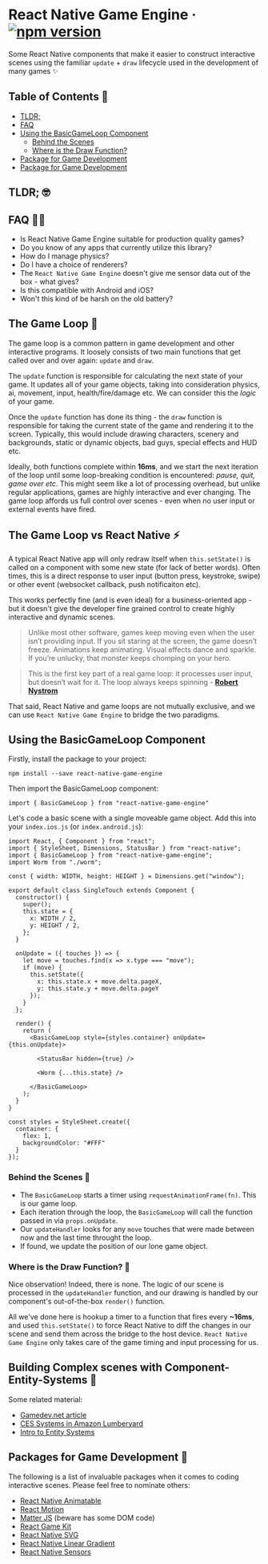 # React Native Game Engine &middot; [![npm version](https://badge.fury.io/js/react-native-game-engine.svg)](https://badge.fury.io/js/react-native-game-engine)

Some React Native components that make it easier to construct interactive scenes using the familiar ```update``` + ```draw``` lifecycle used in the development of many games ✨

## Table of Contents 📗

- [TLDR;](#tldr;)
- [FAQ](#faq)
- [Using the BasicGameLoop Component](#using-the-basicgameloop-component)
  - [Behind the Scenes](#behind-the-scenes)
  - [Where is the Draw Function?](#where-is-the-draw-function?)
- [Package for Game Development](#packages-for-game-development🎁)
- [Package for Game Development](#packages-for-game-development)

## TLDR; 🤓

## FAQ 🤔💡

- Is React Native Game Engine suitable for production quality games?
- Do you know of any apps that currently utilize this library?
- How do I manage physics?
- Do I have a choice of renderers?
- The ```React Native Game Engine``` doesn't give me sensor data out of the box - what gives?
- Is this compatible with Android and iOS?
- Won't this kind of be harsh on the old battery?

## The Game Loop 🔁

The game loop is a common pattern in game development and other interactive programs. It loosely consists of two main functions that get called over and over again: ```update``` and ```draw```. 

The ```update``` function is responsible for calculating the next state of your game. It updates all of your game objects, taking into consideration physics, ai, movement, input, health/fire/damage etc. We can consider this the *logic* of your game.

Once the ```update``` function has done its thing - the ```draw``` function is responsible for taking the current state of the game and rendering it to the screen. Typically, this would include drawing characters, scenery and backgrounds, static or dynamic objects, bad guys, special effects and HUD etc.

Ideally, both functions complete within **16ms**, and we start the next iteration of the loop until some loop-breaking condition is encountered: *pause, quit, game over etc*. This might seem like a lot of processing overhead, but unlike regular applications, games are highly interactive and ever changing. The game loop affords us full control over scenes - even when no user input or external events have fired.

## The Game Loop vs React Native ⚡

A typical React Native app will only redraw itself when ```this.setState()``` is called on a component with some new state (for lack of better words). Often times, this is a direct response to user input (button press, keystroke, swipe) or other event (websocket callback, push notificaiton etc).

This works perfectly fine (and is even ideal) for a business-oriented app - but it doesn't give the developer fine grained control to create highly interactive and dynamic scenes.

> Unlike most other software, games keep moving even when the user isn’t providing input. If you sit staring at the screen, the game doesn’t freeze. Animations keep animating. Visual effects dance and sparkle. If you’re unlucky, that monster keeps chomping on your hero.

> This is the first key part of a real game loop: it processes user input, but doesn’t wait for it. The loop always keeps spinning - **[Robert Nystrom](http://gameprogrammingpatterns.com/game-loop.html)**

That said, React Native and game loops are not mutually exclusive, and we can use ```React Native Game Engine``` to bridge the two paradigms.

## Using the BasicGameLoop Component

Firstly, install the package to your project: 

```npm install --save react-native-game-engine```

Then import the BasicGameLoop component: 

```import { BasicGameLoop } from "react-native-game-engine"```

Let's code a basic scene with a single moveable game object. Add this into your ```index.ios.js``` (or ```index.android.js```):

```
import React, { Component } from "react";
import { StyleSheet, Dimensions, StatusBar } from "react-native";
import { BasicGameLoop } from "react-native-game-engine";
import Worm from "./worm";

const { width: WIDTH, height: HEIGHT } = Dimensions.get("window");

export default class SingleTouch extends Component {
  constructor() {
    super();
    this.state = {
      x: WIDTH / 2,
      y: HEIGHT / 2,
    };
  }

  onUpdate = ({ touches }) => {
    let move = touches.find(x => x.type === "move");
    if (move) {
      this.setState({
        x: this.state.x + move.delta.pageX,
        y: this.state.y + move.delta.pageY
      });
    }
  };

  render() {
    return (
      <BasicGameLoop style={styles.container} onUpdate={this.onUpdate}>

        <StatusBar hidden={true} />

        <Worm {...this.state} />

      </BasicGameLoop>
    );
  }
}

const styles = StyleSheet.create({
  container: {
    flex: 1,
    backgroundColor: "#FFF"
  }
});
```

### Behind the Scenes 🎥

- The ```BasicGameLoop``` starts a timer using ```requestAnimationFrame(fn)```. This is our game loop.
- Each iteration through the loop, the ```BasicGameLoop``` will call the function passed in via ```props.onUpdate```.
- Our ```updateHandler``` looks for any ```move``` touches that were made between now and the last time throught the loop.
- If found, we update the position of our lone game object.

### Where is the Draw Function? 🎨

Nice observation! Indeed, there is none. The logic of our scene is processed in the ```updateHandler``` function, and our drawing is handled by our component's out-of-the-box ```render()``` function.

All we've done here is hookup a timer to a function that fires every **~16ms**, and used ```this.setState()``` to force React Native to diff the changes in our scene and send them across the bridge to the host device. ```React Native Game Engine``` only takes care of the game timing and input processing for us.

## Building Complex scenes with Component-Entity-Systems 👷

Some related material:

- [Gamedev.net article](https://www.gamedev.net/articles/programming/general-and-gameplay-programming/understanding-component-entity-systems-r3013/)
- [CES Systems in Amazon Lumberyard](http://docs.aws.amazon.com/lumberyard/latest/developerguide/component-entity-system-intro.html)
- [Intro to Entity Systems](https://github.com/junkdog/artemis-odb/wiki/Introduction-to-Entity-Systems)

## Packages for Game Development 🎁

The following is a list of invaluable packages when it comes to coding interactive scenes. Please feel free to nominate others:

- [React Native Animatable](https://github.com/oblador/react-native-animatable)
- [React Motion](https://github.com/chenglou/react-motion)
- [Matter JS](https://github.com/liabru/matter-js) (beware has some DOM code)
- [React Game Kit](https://github.com/FormidableLabs/react-game-kit)
- [React Native SVG](https://github.com/react-native-community/react-native-svg)
- [React Native Linear Gradient](https://github.com/react-native-community/react-native-linear-gradient)
- [React Native Sensors](https://github.com/react-native-sensors/react-native-sensors)